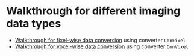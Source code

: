 # Walkthrough for different imaging data types

* [Walkthrough for fixel-wise data conversion](walkthrough_fixel-wise_data.md) using converter `ConFixel`
* [Walkthrough for voxel-wise data conversion](walkthrough_voxel-wise_data.md) using converter `ConVoxel`
